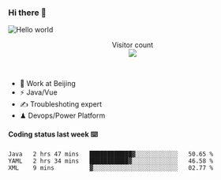 ### Hi there 👋

<img src="https://raw.githubusercontent.com/sagar-viradiya/sagar-viradiya/master/resources/banner.png" alt="Hello world">
<p align="center"> 
  Visitor count<br/>
  <img src="https://profile-counter.glitch.me/youszoe/count.svg" />
</p>
<br/>

- 🍻 Work at Beijing 
- ⚡  Java/Vue
- ✍️  Troubleshoting expert
- ♟  Devops/Power Platform 

#### Coding status last week ⌨️

<!--START_SECTION:waka-->
```text
Java   2 hrs 47 mins   ████████████▓░░░░░░░░░░░░   50.65 % 
YAML   2 hrs 34 mins   ███████████▓░░░░░░░░░░░░░   46.58 % 
XML    9 mins          ▓░░░░░░░░░░░░░░░░░░░░░░░░   02.77 % 
```
<!--END_SECTION:waka-->

<br/>
<center><img src="http://ghchart.rshah.org/409ba5/yousazoe" alt="" /></center>



